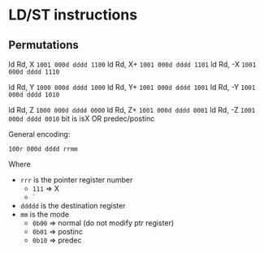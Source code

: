 # LD/ST instructions

## Permutations
ld Rd, X    `1001 000d dddd 1100`
ld Rd, X+   `1001 000d dddd 1101`
ld Rd, -X   `1001 000d dddd 1110`

ld Rd, Y    `1000 000d dddd 1000`
ld Rd, Y+   `1001 000d dddd 1001`
ld Rd, -Y   `1001 000d dddd 1010`

ld Rd, Z    `1000 000d dddd 0000`
ld Rd, Z+   `1001 000d dddd 0001`
ld Rd, -Z   `1001 000d dddd 0010`
                bit is isX OR predec/postinc

General encoding:

`100r 000d dddd rrmm`

Where
  * `rrr` is the pointer register number
    * `111` => X
    * `
  * `ddddd` is the destination register
  * `mm` is the mode
    * `0b00` => normal (do not modify ptr register)
    * `0b01` => postinc
    * `0b10` => predec

